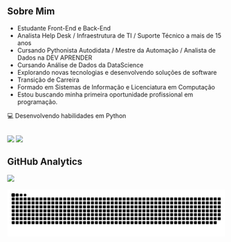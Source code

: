 ## Sobre Mim

- Estudante Front-End e Back-End
- Analista Help Desk / Infraestrutura de TI / Suporte Técnico a mais de 15 anos
- Cursando Pythonista Autodidata / Mestre da Automação / Analista de Dados na DEV APRENDER
- Cursando Análise de Dados da DataScience
- Explorando novas tecnologias e desenvolvendo soluções de software
- Transição de Carreira
- Formado em Sistemas de Informação e Licenciatura em Computação
- Estou buscando minha primeira oportunidade profissional em programação.

💻 Desenvolvendo habilidades em Python

<br>
<div>
<a href = "mailto:maxjgonzaga@gmail.com"><img loading="lazy" src="https://img.shields.io/badge/Gmail-D14836?style=for-the-badge&logo=gmail&logoColor=white" target="_blank"></a>
<a href="https://www.linkedin.com/in/linkedin.com/in/maxlonio/" target="_blank"><img loading="lazy" src="https://img.shields.io/badge/-LinkedIn-%230077B5?style=for-the-badge&logo=linkedin&logoColor=white" target="_blank"></a>   
</div>

## GitHub Analytics

<a href="https://github.com/maxjgonzaga" title="Perfil de Max Gonzaga">
  <img height="180em" src="https://github-readme-stats.vercel.app/api?username=maxjgonzaga&theme=dark&hide_icons=true"/>
</a>
<p align="center">
  <img src="https://github.com/Platane/snk/raw/output/github-contribution-grid-snake.svg" alt="Snake animation" title="Snake game" width="800px">
</p>


